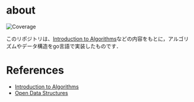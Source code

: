 # about
![Coverage](https://img.shields.io/badge/Coverage-91.1%25-brightgreen)

このリポジトリは、[Introduction to Algorithms](https://mitpress.mit.edu/9780262046305/introduction-to-algorithms/)などの内容をもとに，アルゴリズムやデータ構造をgo言語で実装したものです．

# References
- [Introduction to Algorithms](https://mitpress.mit.edu/9780262046305/introduction-to-algorithms/)
- [Open Data Structures](https://opendatastructures.org/)
